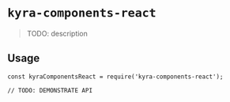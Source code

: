 # `kyra-components-react`

> TODO: description

## Usage

```
const kyraComponentsReact = require('kyra-components-react');

// TODO: DEMONSTRATE API
```
